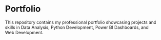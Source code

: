# Portfolio
This repository contains my professional portfolio showcasing projects and skills in Data Analysis, Python Development, Power BI Dashboards, and Web Development.
